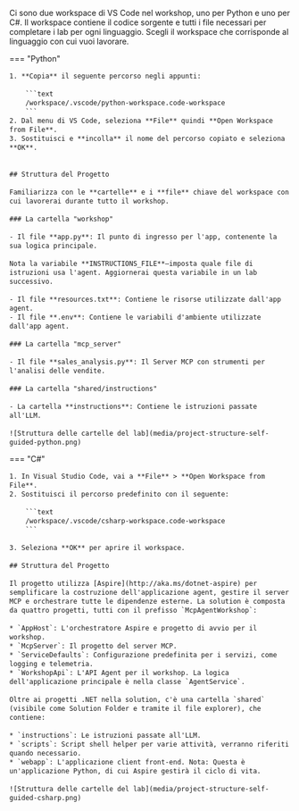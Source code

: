 Ci sono due workspace di VS Code nel workshop, uno per Python e uno per C#. Il workspace contiene il codice sorgente e tutti i file necessari per completare i lab per ogni linguaggio. Scegli il workspace che corrisponde al linguaggio con cui vuoi lavorare.

=== "Python"

    1. **Copia** il seguente percorso negli appunti:

        ```text
        /workspace/.vscode/python-workspace.code-workspace
        ```
    2. Dal menu di VS Code, seleziona **File** quindi **Open Workspace from File**.
    3. Sostituisci e **incolla** il nome del percorso copiato e seleziona **OK**.


    ## Struttura del Progetto

    Familiarizza con le **cartelle** e i **file** chiave del workspace con cui lavorerai durante tutto il workshop.

    ### La cartella "workshop"

    - Il file **app.py**: Il punto di ingresso per l'app, contenente la sua logica principale.

    Nota la variabile **INSTRUCTIONS_FILE**—imposta quale file di istruzioni usa l'agent. Aggiornerai questa variabile in un lab successivo.

    - Il file **resources.txt**: Contiene le risorse utilizzate dall'app agent.
    - Il file **.env**: Contiene le variabili d'ambiente utilizzate dall'app agent.

    ### La cartella "mcp_server"

    - Il file **sales_analysis.py**: Il Server MCP con strumenti per l'analisi delle vendite.

    ### La cartella "shared/instructions"

    - La cartella **instructions**: Contiene le istruzioni passate all'LLM.

    ![Struttura delle cartelle del lab](media/project-structure-self-guided-python.png)

=== "C#"

    1. In Visual Studio Code, vai a **File** > **Open Workspace from File**.
    2. Sostituisci il percorso predefinito con il seguente:

        ```text
        /workspace/.vscode/csharp-workspace.code-workspace
        ```

    3. Seleziona **OK** per aprire il workspace.

    ## Struttura del Progetto

    Il progetto utilizza [Aspire](http://aka.ms/dotnet-aspire) per semplificare la costruzione dell'applicazione agent, gestire il server MCP e orchestrare tutte le dipendenze esterne. La solution è composta da quattro progetti, tutti con il prefisso `McpAgentWorkshop`:

    * `AppHost`: L'orchestratore Aspire e progetto di avvio per il workshop.
    * `McpServer`: Il progetto del server MCP.
    * `ServiceDefaults`: Configurazione predefinita per i servizi, come logging e telemetria.
    * `WorkshopApi`: L'API Agent per il workshop. La logica dell'applicazione principale è nella classe `AgentService`.

    Oltre ai progetti .NET nella solution, c'è una cartella `shared` (visibile come Solution Folder e tramite il file explorer), che contiene:

    * `instructions`: Le istruzioni passate all'LLM.
    * `scripts`: Script shell helper per varie attività, verranno riferiti quando necessario.
    * `webapp`: L'applicazione client front-end. Nota: Questa è un'applicazione Python, di cui Aspire gestirà il ciclo di vita.

    ![Struttura delle cartelle del lab](media/project-structure-self-guided-csharp.png)
